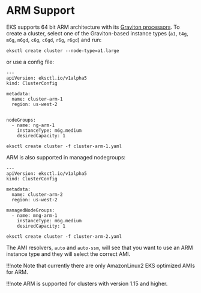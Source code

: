 # ARM Support

EKS supports 64 bit ARM architecture with its [Graviton processors](https://aws.amazon.com/ec2/graviton/). To create a cluster,
select one of the Graviton-based instance types (`a1`, `t4g`, `m6g`, `m6gd`, `c6g`, `c6gd`, `r6g`, `r6gd`) and run:


```
eksctl create cluster --node-type=a1.large
```

or use a config file:

```
---
apiVersion: eksctl.io/v1alpha5
kind: ClusterConfig

metadata:
  name: cluster-arm-1
  region: us-west-2


nodeGroups:
  - name: ng-arm-1
    instanceType: m6g.medium
    desiredCapacity: 1
```

```
eksctl create cluster -f cluster-arm-1.yaml
```

ARM is also supported in managed nodegroups:

```
---
apiVersion: eksctl.io/v1alpha5
kind: ClusterConfig

metadata:
  name: cluster-arm-2
  region: us-west-2

managedNodeGroups:
  - name: mng-arm-1
    instanceType: m6g.medium
    desiredCapacity: 1
```

```
eksctl create cluster -f cluster-arm-2.yaml
```

The AMI resolvers, `auto` and `auto-ssm`, will see that you want to use an ARM instance type and they will select the correct AMI.

!!!note
    Note that currently there are only AmazonLinux2 EKS optimized AMIs for ARM.

!!!note
    ARM is supported for clusters with version 1.15 and higher.

